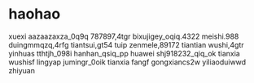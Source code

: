 # haohao
xuexi
aazaazaxza_0q9q
787897,4tgr
bixujigey_oqiq.4322
meishi.988
duingmmqzq,4rfg
tiantsui,gt54
tuip
zenmele,89172
tiantian
wushi,4gtr
yinhuas
tthtjh_098i
hanhan_qsiq_pp
huawei
shj918232_qiq_ok
tianxia
wushisf
lingyap
jumingr_0oik
tianxia
fangf
gongxiancs2w
yiliaoduiwwd
zhiyuan
